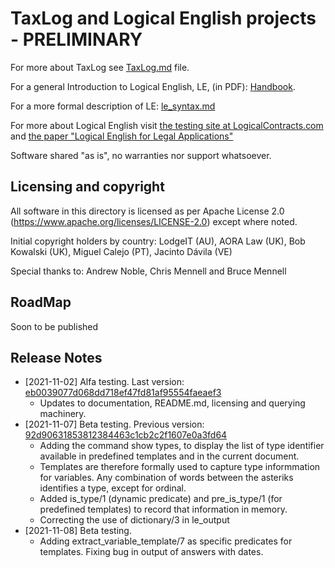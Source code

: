 # TaxLog and Logical English projects - PRELIMINARY

For more about TaxLog see [TaxLog.md](TaxLog.md) file.

For a general Introduction to Logical English, LE, (in PDF): [Handbook](le_handbook.pdf). 

For a more formal description of LE: [le_syntax.md](le_syntax.md)

For more about Logical English visit [the testing site at LogicalContracts.com](https://logicalenglish.logicalcontracts.com/example/LogicalEnglish.swinb) and [the paper "Logical English for Legal Applications"](http://www.doc.ic.ac.uk/~rak/papers/LE_for_LA.pdf)

Software shared "as is", no warranties nor support whatsoever. 

## Licensing and copyright

All software in this directory is licensed as per Apache License 2.0 (https://www.apache.org/licenses/LICENSE-2.0) except where noted.

Initial copyright holders by country: LodgeIT (AU), AORA Law (UK), Bob Kowalski (UK), Miguel Calejo (PT), Jacinto Dávila (VE)

Special thanks to: Andrew Noble, Chris Mennell and Bruce Mennell


## RoadMap

Soon to be published

##  <a name='Releases'></a>Release Notes

- [2021-11-02] Alfa testing. Last version: [eb0039077d068dd718ef47fd81af95554faeaef3](https://github.com/mcalejo/TaxKB/commit/eb0039077d068dd718ef47fd81af95554faeaef3)
	- Updates to documentation, README.md, licensing and querying machinery.
- [2021-11-07] Beta testing. Previous version: [92d90631853812384463c1cb2c2f1607e0a3fd64](https://github.com/mcalejo/TaxKB/commit/92d90631853812384463c1cb2c2f1607e0a3fd64)
	- Adding the command show types, to display the list of type identifier available in predefined templates and in the current document. 
	- Templates are therefore formally used to capture type informmation for variables. Any combination of words between the asteriks identifies a type, except for ordinal. 
	- Added is_type/1 (dynamic predicate) and pre_is_type/1 (for predefined templates) to record that information in memory. 
	- Correcting the use of dictionary/3 in le_output
- [2021-11-08] Beta testing. 
	- Adding extract_variable_template/7 as specific predicates for templates. Fixing bug in output of answers with dates. 
